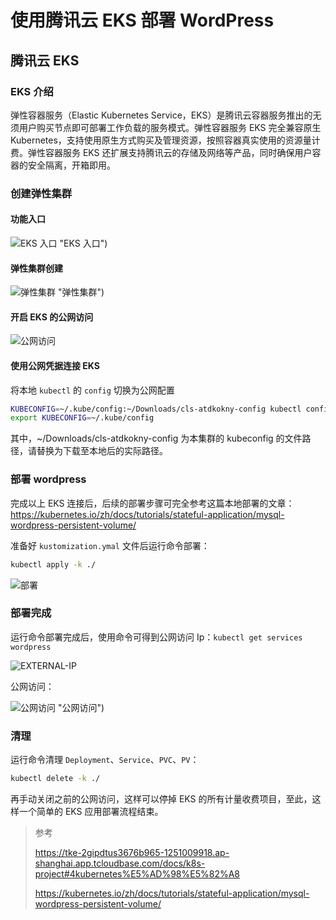 # 使用腾讯云 EKS 部署 WordPress


## 腾讯云 EKS

### EKS 介绍

弹性容器服务（Elastic Kubernetes Service，EKS）是腾讯云容器服务推出的无须用户购买节点即可部署工作负载的服务模式。弹性容器服务 EKS 完全兼容原生 Kubernetes，支持使用原生方式购买及管理资源，按照容器真实使用的资源量计费。弹性容器服务 EKS 还扩展支持腾讯云的存储及网络等产品，同时确保用户容器的安全隔离，开箱即用。

### 创建弹性集群

#### 功能入口

![EKS 入口](https://cdn.jsdelivr.net/gh/fengrui358/img@main/202201101313189.png) "EKS 入口")

#### 弹性集群创建

![弹性集群](https://cdn.jsdelivr.net/gh/fengrui358/img@main/202201101312224.png) "弹性集群")

#### 开启 EKS 的公网访问

![公网访问](https://cdn.jsdelivr.net/gh/fengrui358/img@main/202201101306551.png "公网访问")

#### 使用公网凭据连接 EKS

将本地 `kubectl` 的 `config` 切换为公网配置

```bash
KUBECONFIG=~/.kube/config:~/Downloads/cls-atdkokny-config kubectl config view --merge --flatten > ~/.kube/config
export KUBECONFIG=~/.kube/config
```

其中，~/Downloads/cls-atdkokny-config 为本集群的 kubeconfig 的文件路径，请替换为下载至本地后的实际路径。

### 部署 wordpress

完成以上 EKS 连接后，后续的部署步骤可完全参考这篇本地部署的文章：<https://kubernetes.io/zh/docs/tutorials/stateful-application/mysql-wordpress-persistent-volume/>

准备好 `kustomization.ymal` 文件后运行命令部署：

```bash
kubectl apply -k ./
```

![部署](https://cdn.jsdelivr.net/gh/fengrui358/img@main/202201021618599.png "部署")

### 部署完成

运行命令部署完成后，使用命令可得到公网访问 Ip：`kubectl get services wordpress`

![EXTERNAL-IP](https://cdn.jsdelivr.net/gh/fengrui358/img@main/202201021612959.png "EXTERNAL-IP")

公网访问：

![公网访问](https://cdn.jsdelivr.net/gh/fengrui358/img@main/202201101312651.png) "公网访问")

### 清理

运行命令清理 `Deployment`、`Service`、`PVC`、`PV`：

```bash
kubectl delete -k ./
```

再手动关闭之前的公网访问，这样可以停掉 EKS 的所有计量收费项目，至此，这样一个简单的 EKS 应用部署流程结束。

> 参考
>
> <https://tke-2gipdtus3676b965-1251009918.ap-shanghai.app.tcloudbase.com/docs/k8s-project#4kubernetes%E5%AD%98%E5%82%A8>
>
> <https://kubernetes.io/zh/docs/tutorials/stateful-application/mysql-wordpress-persistent-volume/>

